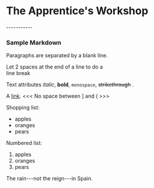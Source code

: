 The Apprentice's Workshop
=========================

<Something>
-----------

### Sample Markdown

Paragraphs are separated
by a blank line.

Let 2 spaces at the end of a line to do a  
line break

Text attributes *italic*, **bold**, 
`monospace`, ~~strikethrough~~ .

A [link](http://example.com).
<<<   No space between ] and (  >>>

Shopping list:

* apples
* oranges
* pears

Numbered list:

1. apples
2. oranges
3. pears

The rain---not the reign---in
Spain.


